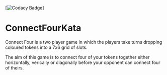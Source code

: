 [![Codacy Badge](https://api.codacy.com/project/badge/Grade/b30ffd1bd43c405f84a0a2d1c5d6f840)]

# ConnectFourKata
Connect Four is a two player game in which the players take turns dropping coloured tokens into a 7x6 grid of slots.

The aim of this game is to connect four of your tokens together either horizontally, verically or diagonally before your opponent can connect four of theirs.

